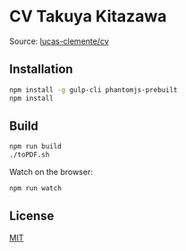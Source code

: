 # CV Takuya Kitazawa

Source: [lucas-clemente/cv](https://github.com/lucas-clemente/cv)

## Installation

```sh
npm install -g gulp-cli phantomjs-prebuilt
npm install
```

## Build

```sh
npm run build
./toPDF.sh
```

Watch on the browser:

```sh
npm run watch
```

## License

[MIT](LICENSE.txt)
